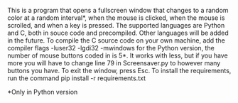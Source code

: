 This is a program that opens a fullscreen window that changes to a random color at a random interval*, when the mouse is clicked, when the mouse is scrolled, and when a key is pressed. 
The supported languages are Python and C, both in souce code and precompiled. Other languages will be added in the future.
To compile the C source code on your own machine, add the compiler flags -luser32 -lgdi32 -mwindows
for the Python version, the number of mouse buttons coded in is 5*. It works with less, but if you have more you will have to change line 79 in Screensaver.py to however many buttons you have.
To exit the window, press Esc.
To install the requirements, run the command pip install -r requirements.txt


*Only in Python version
